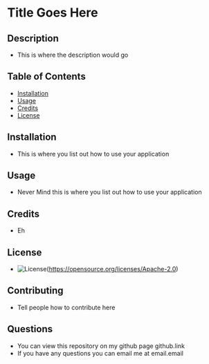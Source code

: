 # Title Goes Here

  ## Description
  - This is where the description would go

  ## Table of Contents
  - [Installation](#installation)
  - [Usage](#usage)
  - [Credits](#credits)
  - [License](#License)

  ## Installation
  - This is where you list out how to use your application

  ## Usage 
  - Never Mind this is where you list out how to use your application

  ## Credits
  - Eh

  ## License
  - ![License](https://img.shields.io/badge/License-Apache_2.0-blue.svg)(https://opensource.org/licenses/Apache-2.0)

  ## Contributing
  - Tell people how to contribute here

  ## Questions
  - You can view this repository on my github page github.link
  - If you have any questions you can email me at email.email
